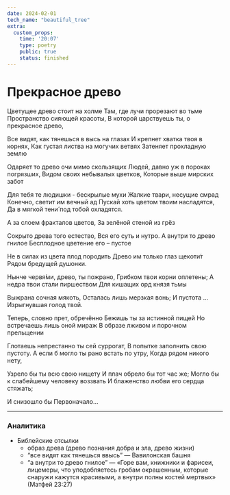 ```yaml
---
date: 2024-02-01
tech_name: "beautiful_tree"
extra:
  custom_props:
    time: '20:07'
    type: poetry
    public: true
    status: finished
---
```


# Прекрасное древо
Цветущее древо стоит на холме
Там, где лучи прорезают во тьме
Пространство сияющей красоты,
В которой царствуешь ты, о прекрасное древо,
 
Все видят, как тянешься в высь на глазах
И крепнет хватка твоя в корнях,
Как густая листва на могучих ветвях
Затеняет прохладную землю
 
Одаряет то древо очи мимо скользящих
Людей, давно уж в пороках погрязших,
Видом своих небывалых цветков,
Которые выше мирских забот
 
Для тебя те людишки - бескрылые мухи
Жалкие твари, несущие смрад
Конечно, светит им вечный ад
Пускай хоть цветом твоим насладятся,
Да в мягкой тени́ под тобой охладятся.
 
А за слоем фракталов цветов,
За зелёной стеной из грёз
 
Сокрыто древа того естество,
Вся его суть и нутро.
А внутри то древо гнилое
Бесплодное цветение его – пустое
 
Не в силах из цвета плод породить
Древо им только глаз щекоти́т
Рядом бредущей душонки.
 
Нынче червя́ми, древо, ты пожрано,
Грибком твои корни оплетены;
А недра твои стали пиршеством
Для кишащих орд князя тьмы
 
Выжрана сочная мякоть,
Осталась лишь мерзкая вонь;
И пустота …
Изрыгнувшая голод твой.

Теперь, словно прет, обречённо 
Бежишь ты за истинной пищей
Но встречаешь лишь оной мираж
В образе лживом и порочном прельщении

Глотаешь непрестанно ты сей суррогат,
В попытке заполнить свою пустоту.
А если б могло ты рано встать по утру,
Когда рядом никого нету,

Узрело бы ты всю свою нищету
И плач обрело бы тот час же;
Могло бы к слабейшему человеку воззвать
И блаженство любви его сердца стяжать;

И снизошло бы Первоначало…

___

### Аналитика
- Библейские отсылки
	- образ древа (древо познания добра и зла, древо жизни)
	- “все видят как тянешься ввысь” — Вавилонская башня
	- “а внутри то древо гнилое” — «Горе вам, книжники и фарисеи, лицемеры, что уподобляетесь гробам окрашенным, которые снаружи кажутся красивыми, а внутри полны костей мертвых» (Матфей 23:27)